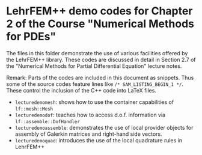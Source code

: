 # LehrFEM++ demo codes for Chapter 2 of the Course "Numerical Methods for PDEs"

The files in this folder demonstrate the use of various facilities offered by the
LehrFEM++ library. These codes are discussed in detail in Section 2.7 of the 
"Numerical Methods for Partial Differential Equation" lecture notes. 

Remark: Parts of the codes are included in this document as snippets. Thus some of the
source codes feature lines like `/* SAM_LISTING_BEGIN_1 */`. These control the inclusion
of the C++ code into LaTeX files. 

- `lecturedemomesh`: shows how to use the container capabilities of `lf::mesh::Mesh`
- `lecturedemodof`: teaches how to access d.o.f. information via
  `lf::assemble::DofHandler`
- `lecturedemoassemble`: demonstrates the use of local provider objects for assembly of
  Galerkin matrices and right-hand side vectors. 
- `lecturedemoquad`: introduces the use of the local quadrature rules in LehrFEM++


